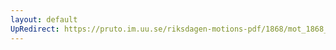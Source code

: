 ```yaml
---
layout: default
UpRedirect: https://pruto.im.uu.se/riksdagen-motions-pdf/1868/mot_1868__fk__1.pdf
---
```

